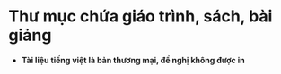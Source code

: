 # Thư mục chứa giáo trình, sách, bài giảng
<ul>
  <li><b>Tài liệu tiếng việt là bản thương mại, đề nghị không được in</b></li>
</ul>
